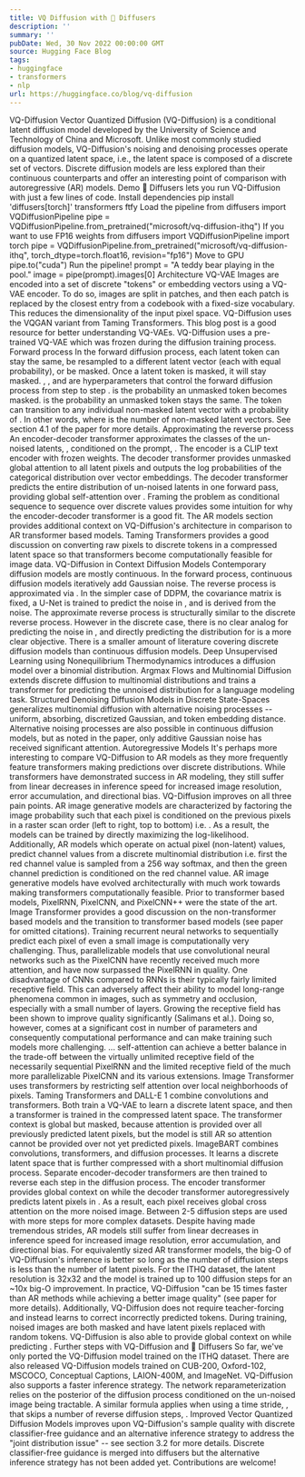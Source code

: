```yaml
---
title: VQ Diffusion with 🧨 Diffusers
description: ''
summary: ''
pubDate: Wed, 30 Nov 2022 00:00:00 GMT
source: Hugging Face Blog
tags:
- huggingface
- transformers
- nlp
url: https://huggingface.co/blog/vq-diffusion
---
```


VQ-Diffusion
Vector Quantized Diffusion (VQ-Diffusion) is a conditional latent diffusion model developed by the University of Science and Technology of China and Microsoft. Unlike most commonly studied diffusion models, VQ-Diffusion's noising and denoising processes operate on a quantized latent space, i.e., the latent space is composed of a discrete set of vectors. Discrete diffusion models are less explored than their continuous counterparts and offer an interesting point of comparison with autoregressive (AR) models.
Demo
🧨 Diffusers lets you run VQ-Diffusion with just a few lines of code.
Install dependencies
pip install 'diffusers[torch]' transformers ftfy
Load the pipeline
from diffusers import VQDiffusionPipeline
pipe = VQDiffusionPipeline.from_pretrained("microsoft/vq-diffusion-ithq")
If you want to use FP16 weights
from diffusers import VQDiffusionPipeline
import torch
pipe = VQDiffusionPipeline.from_pretrained("microsoft/vq-diffusion-ithq", torch_dtype=torch.float16, revision="fp16")
Move to GPU
pipe.to("cuda")
Run the pipeline!
prompt = "A teddy bear playing in the pool."
image = pipe(prompt).images[0]
Architecture
VQ-VAE
Images are encoded into a set of discrete "tokens" or embedding vectors using a VQ-VAE encoder. To do so, images are split in patches, and then each patch is replaced by the closest entry from a codebook with a fixed-size vocabulary. This reduces the dimensionality of the input pixel space. VQ-Diffusion uses the VQGAN variant from Taming Transformers. This blog post is a good resource for better understanding VQ-VAEs.
VQ-Diffusion uses a pre-trained VQ-VAE which was frozen during the diffusion training process.
Forward process
In the forward diffusion process, each latent token can stay the same, be resampled to a different latent vector (each with equal probability), or be masked. Once a latent token is masked, it will stay masked. , , and are hyperparameters that control the forward diffusion process from step to step . is the probability an unmasked token becomes masked. is the probability an unmasked token stays the same. The token can transition to any individual non-masked latent vector with a probability of . In other words, where is the number of non-masked latent vectors. See section 4.1 of the paper for more details.
Approximating the reverse process
An encoder-decoder transformer approximates the classes of the un-noised latents, , conditioned on the prompt, . The encoder is a CLIP text encoder with frozen weights. The decoder transformer provides unmasked global attention to all latent pixels and outputs the log probabilities of the categorical distribution over vector embeddings. The decoder transformer predicts the entire distribution of un-noised latents in one forward pass, providing global self-attention over . Framing the problem as conditional sequence to sequence over discrete values provides some intuition for why the encoder-decoder transformer is a good fit.
The AR models section provides additional context on VQ-Diffusion's architecture in comparison to AR transformer based models.
Taming Transformers provides a good discussion on converting raw pixels to discrete tokens in a compressed latent space so that transformers become computationally feasible for image data.
VQ-Diffusion in Context
Diffusion Models
Contemporary diffusion models are mostly continuous. In the forward process, continuous diffusion models iteratively add Gaussian noise. The reverse process is approximated via . In the simpler case of DDPM, the covariance matrix is fixed, a U-Net is trained to predict the noise in , and is derived from the noise.
The approximate reverse process is structurally similar to the discrete reverse process. However in the discrete case, there is no clear analog for predicting the noise in , and directly predicting the distribution for is a more clear objective.
There is a smaller amount of literature covering discrete diffusion models than continuous diffusion models. Deep Unsupervised Learning using Nonequilibrium Thermodynamics introduces a diffusion model over a binomial distribution. Argmax Flows and Multinomial Diffusion extends discrete diffusion to multinomial distributions and trains a transformer for predicting the unnoised distribution for a language modeling task. Structured Denoising Diffusion Models in Discrete State-Spaces generalizes multinomial diffusion with alternative noising processes -- uniform, absorbing, discretized Gaussian, and token embedding distance. Alternative noising processes are also possible in continuous diffusion models, but as noted in the paper, only additive Gaussian noise has received significant attention.
Autoregressive Models
It's perhaps more interesting to compare VQ-Diffusion to AR models as they more frequently feature transformers making predictions over discrete distributions. While transformers have demonstrated success in AR modeling, they still suffer from linear decreases in inference speed for increased image resolution, error accumulation, and directional bias. VQ-Diffusion improves on all three pain points.
AR image generative models are characterized by factoring the image probability such that each pixel is conditioned on the previous pixels in a raster scan order (left to right, top to bottom) i.e. . As a result, the models can be trained by directly maximizing the log-likelihood. Additionally, AR models which operate on actual pixel (non-latent) values, predict channel values from a discrete multinomial distribution i.e. first the red channel value is sampled from a 256 way softmax, and then the green channel prediction is conditioned on the red channel value.
AR image generative models have evolved architecturally with much work towards making transformers computationally feasible. Prior to transformer based models, PixelRNN, PixelCNN, and PixelCNN++ were the state of the art.
Image Transformer provides a good discussion on the non-transformer based models and the transition to transformer based models (see paper for omitted citations).
Training recurrent neural networks to sequentially predict each pixel of even a small image is computationally very challenging. Thus, parallelizable models that use convolutional neural networks such as the PixelCNN have recently received much more attention, and have now surpassed the PixelRNN in quality.
One disadvantage of CNNs compared to RNNs is their typically fairly limited receptive field. This can adversely affect their ability to model long-range phenomena common in images, such as symmetry and occlusion, especially with a small number of layers. Growing the receptive field has been shown to improve quality significantly (Salimans et al.). Doing so, however, comes at a significant cost in number of parameters and consequently computational performance and can make training such models more challenging.
... self-attention can achieve a better balance in the trade-off between the virtually unlimited receptive field of the necessarily sequential PixelRNN and the limited receptive field of the much more parallelizable PixelCNN and its various extensions.
Image Transformer uses transformers by restricting self attention over local neighborhoods of pixels.
Taming Transformers and DALL-E 1 combine convolutions and transformers. Both train a VQ-VAE to learn a discrete latent space, and then a transformer is trained in the compressed latent space. The transformer context is global but masked, because attention is provided over all previously predicted latent pixels, but the model is still AR so attention cannot be provided over not yet predicted pixels.
ImageBART combines convolutions, transformers, and diffusion processes. It learns a discrete latent space that is further compressed with a short multinomial diffusion process. Separate encoder-decoder transformers are then trained to reverse each step in the diffusion process. The encoder transformer provides global context on while the decoder transformer autoregressively predicts latent pixels in . As a result, each pixel receives global cross attention on the more noised image. Between 2-5 diffusion steps are used with more steps for more complex datasets.
Despite having made tremendous strides, AR models still suffer from linear decreases in inference speed for increased image resolution, error accumulation, and directional bias. For equivalently sized AR transformer models, the big-O of VQ-Diffusion's inference is better so long as the number of diffusion steps is less than the number of latent pixels. For the ITHQ dataset, the latent resolution is 32x32 and the model is trained up to 100 diffusion steps for an ~10x big-O improvement. In practice, VQ-Diffusion "can be 15 times faster than AR methods while achieving a better image quality" (see paper for more details). Additionally, VQ-Diffusion does not require teacher-forcing and instead learns to correct incorrectly predicted tokens. During training, noised images are both masked and have latent pixels replaced with random tokens. VQ-Diffusion is also able to provide global context on while predicting .
Further steps with VQ-Diffusion and 🧨 Diffusers
So far, we've only ported the VQ-Diffusion model trained on the ITHQ dataset. There are also released VQ-Diffusion models trained on CUB-200, Oxford-102, MSCOCO, Conceptual Captions, LAION-400M, and ImageNet.
VQ-Diffusion also supports a faster inference strategy. The network reparameterization relies on the posterior of the diffusion process conditioned on the un-noised image being tractable. A similar formula applies when using a time stride, , that skips a number of reverse diffusion steps, .
Improved Vector Quantized Diffusion Models improves upon VQ-Diffusion's sample quality with discrete classifier-free guidance and an alternative inference strategy to address the "joint distribution issue" -- see section 3.2 for more details. Discrete classifier-free guidance is merged into diffusers but the alternative inference strategy has not been added yet.
Contributions are welcome!